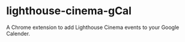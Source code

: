 # lighthouse-cinema-gCal
A Chrome extension to add Lighthouse Cinema events to your Google Calender.
